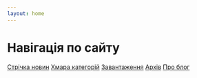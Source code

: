```yaml
---
layout: home
---
```


<h1 class="center">Навігація по сайту</h1>
<div class="navigation">		
	<a href="/feed"><i class="fa fa-newspaper-o"></i>Стрічка новин</a>
	<a href="/cat"><i class="fa fa-cloud"></i>Хмара категорій</a>
	<a href="/downloads"><i class="fa fa-download"></i>Завантаження</a>
	<a href="/archive"><i class="fa fa-file-archive-o"></i>Архів</a>
	<a href="/about"><i class="fa fa-info"></i>Про блог</a>
</div>
